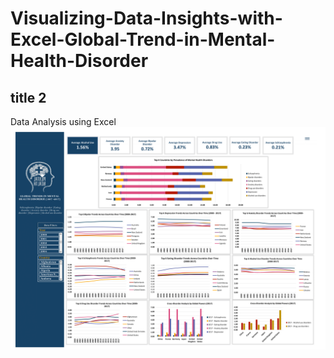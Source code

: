 # Visualizing-Data-Insights-with-Excel-Global-Trend-in-Mental-Health-Disorder
## title 2
Data Analysis using Excel 
![crexrx](<Mental Health disorder Excel Dashboard-1.png>)